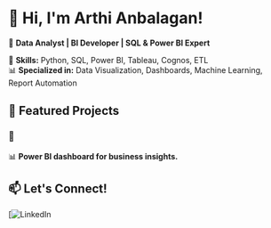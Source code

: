 
# 👋 Hi, I'm Arthi Anbalagan!  
🎯 **Data Analyst | BI Developer | SQL & Power BI Expert**  

🚀 **Skills:** Python, SQL, Power BI, Tableau, Cognos, ETL  
📊 **Specialized in:** Data Visualization, Dashboards, Machine Learning, Report Automation  

## 📌 Featured Projects  
### 🚀  
📊 **Power BI dashboard for business insights.**  

## 📫 Let's Connect!  
[![LinkedIn]([www.linkedin.com/in/arthi-anbalagan-b71b64208](https://www.linkedin.com/in/arthi-anbalagan-b71b64208/))  
